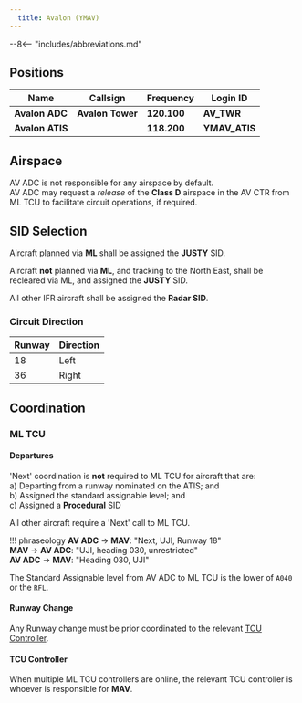 ```yaml
---
  title: Avalon (YMAV)
---
```


--8<-- "includes/abbreviations.md"

## Positions
| Name               | Callsign       | Frequency        | Login ID                         |
| ------------------ | -------------- | ---------------- | ---------------------------------------- |
| **Avalon ADC**      | **Avalon Tower**   | **120.100**          | **AV_TWR**                                   |
| **Avalon ATIS**     |                | **118.200**         | **YMAV_ATIS**                                |

## Airspace
AV ADC is not responsible for any airspace by default.  
AV ADC may request a *release* of the **Class D** airspace in the AV CTR from ML TCU to facilitate circuit operations, if required.

## SID Selection
Aircraft planned via **ML** shall be assigned the **JUSTY** SID.

Aircraft **not** planned via **ML**, and tracking to the North East, shall be recleared via ML, and assigned the **JUSTY** SID.

All other IFR aircraft shall be assigned the **Radar SID**.

### Circuit Direction
| Runway | Direction |
| ------ | ----------|
| 18     | Left  |
| 36     | Right |

## Coordination
### ML TCU
#### Departures
'Next' coordination is **not** required to ML TCU for aircraft that are:   
  a) Departing from a runway nominated on the ATIS; and  
  b) Assigned the standard assignable level; and  
  c) Assigned a **Procedural** SID

All other aircraft require a 'Next' call to ML TCU.

!!! phraseology
    <span class="hotline">**AV ADC** -> **MAV**</span>: "Next, UJI, Runway 18"  
    <span class="hotline">**MAV** -> **AV ADC**</span>: "UJI, heading 030, unrestricted"  
    <span class="hotline">**AV ADC** -> **MAV**</span>: "Heading 030, UJI"

The Standard Assignable level from AV ADC to ML TCU is the lower of `A040` or the `RFL`.

#### Runway Change
Any Runway change must be prior coordinated to the relevant [TCU Controller](#tcu-controller).

#### TCU Controller
When multiple ML TCU controllers are online, the relevant TCU controller is whoever is responsible for **MAV**.